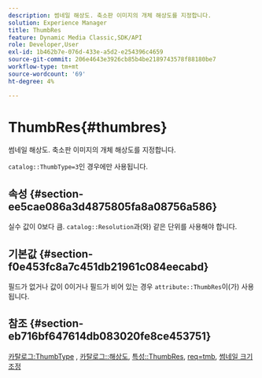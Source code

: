 ```yaml
---
description: 썸네일 해상도. 축소판 이미지의 개체 해상도를 지정합니다.
solution: Experience Manager
title: ThumbRes
feature: Dynamic Media Classic,SDK/API
role: Developer,User
exl-id: 1b462b7e-076d-433e-a5d2-e254396c4659
source-git-commit: 206e4643e3926cb85b4be2189743578f88180be7
workflow-type: tm+mt
source-wordcount: '69'
ht-degree: 4%

---
```


# ThumbRes{#thumbres}

썸네일 해상도. 축소판 이미지의 개체 해상도를 지정합니다.

`catalog::ThumbType=3`인 경우에만 사용됩니다.

## 속성 {#section-ee5cae086a3d4875805fa8a08756a586}

실수 값이 0보다 큼. `catalog::Resolution`과(와) 같은 단위를 사용해야 합니다.

## 기본값 {#section-f0e453fc8a7c451db21961c084eecabd}

필드가 없거나 값이 0이거나 필드가 비어 있는 경우 `attribute::ThumbRes`이(가) 사용됩니다.

## 참조 {#section-eb716bf647614db083020fe8ce453751}

[카탈로그:ThumbType](../../../../../../is-api/image-catalog/image-serving-api-ref/c-image-catalog-reference/c-image-svg-data-reference/c-image-data-reference/r-thumbtype-cat.md#reference-41149ddffc8749cba2f8d9c8e2611e03) , [카탈로그::해상도](../../../../../../is-api/image-catalog/image-serving-api-ref/c-image-catalog-reference/c-image-svg-data-reference/c-image-data-reference/r-resolution-cat.md#reference-de489f5f36b64bd0831749546f8728e1), [특성::ThumbRes](../../../../../../is-api/image-catalog/image-serving-api-ref/c-image-catalog-reference/c-attributes-reference/r-thumbres.md#reference-ac36cbbd0c8c433ebf7f515e54846501), [req=tmb](../../../../../../is-api/http-ref/image-serving-api-ref/c-http-protocol-reference/c-command-reference/r-req/r-req.md#reference-907cdb4a97034db7ad94695f25552e76), [썸네일 크기 조정](../../../../../../is-api/http-ref/image-serving-api-ref/c-http-protocol-reference/c-notes-on-server-behavior/r-thumbnail-scaling.md#reference-0f71817f721d4913b34816758d69b07f)

